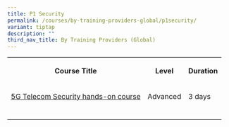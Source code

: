 ```yaml
---
title: P1 Security
permalink: /courses/by-training-providers-global/p1security/
variant: tiptap
description: ""
third_nav_title: By Training Providers (Global)
---
```

<table><tbody><tr><th rowspan="1" colspan="1"><p>Course Title</p></th><th rowspan="1" colspan="1"><p>Level</p></th><th rowspan="1" colspan="1"><p>Duration</p></th></tr><tr><td rowspan="1" colspan="1"><p><a href="https://online-training.p1sec.com/course/5g-telecom-security-ts-501" rel="noopener noreferrer nofollow" target="_blank">5G Telecom Security hands-on course</a></p></td><td rowspan="1" colspan="1"><p>Advanced</p></td><td rowspan="1" colspan="1"><p>3 days</p></td></tr><tr><td rowspan="1" colspan="1"><p></p></td><td rowspan="1" colspan="1"><p></p></td><td rowspan="1" colspan="1"><p></p></td></tr></tbody></table><p></p>